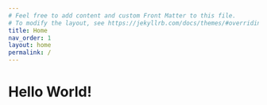 ```yaml
---
# Feel free to add content and custom Front Matter to this file.
# To modify the layout, see https://jekyllrb.com/docs/themes/#overriding-theme-defaults
title: Home
nav_order: 1
layout: home
permalink: /
---
```


# Hello World!
